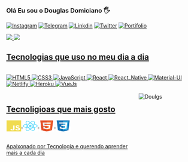 
### Olá Eu sou o Douglas Domiciano 🖐️

[![Instagram](		https://img.shields.io/badge/Instagram-7b4fb4?style=for-the-badge&logo=instagram&logoColor=white)](https://www.instagram.com/doulgs/)
[![Telegram](https://img.shields.io/badge/Telegram-2CA5E0?style=for-the-badge&logo=telegram&logoColor=white)](https://t.me/Doulgs)
[![Linkdin](	https://img.shields.io/badge/LinkedIn-0077B5?style=for-the-badge&logo=linkedin&logoColor=white)](https://www.linkedin.com/in/douglas-de-souza-domiciano-05a460181/)
[![Twitter](	https://img.shields.io/badge/Twitter-1DA1F2?style=for-the-badge&logo=twitter&logoColor=white)](https://twitter.com/DevDoulgs)
[![Portifolio](	https://img.shields.io/badge/Portifolio-000?style=for-the-badge&logo=ghost&logoColor=yellow)](https://doulgs.github.io/Portifolio/)


 <div>
  <a href="https://github.com/doulgs">
  <img height="175em" src="https://github-readme-stats.vercel.app/api?username=doulgs&show_icons=true&theme=tokyonight&include_all_commits=true&count_private=false"/>
  <img height="175em" src="https://github-readme-stats.vercel.app/api/top-langs/?username=doulgs&layout=compact&langs_count=16&theme=tokyonight"/>

  
</div>

## Tecnologias que uso no meu dia a dia

<div style="display: inline_block"></br>
  <img aling="center" alt="HTML5" src="https://img.shields.io/badge/HTML5-E34F26?style=for-the-badge&logo=html5&logoColor=white"/>
  <img aling="center" alt="CSS3" src="https://img.shields.io/badge/CSS3-1572B6?style=for-the-badge&logo=css3&logoColor=white"/>
  <img aling="center" alt="JavaScript" src="https://img.shields.io/badge/JavaScript-F7DF1E?style=for-the-badge&logo=javascript&logoColor=black"/>
  <img aling="center" alt="React" src="https://img.shields.io/badge/React-20232A?style=for-the-badge&logo=react&logoColor=61DAFB"/>
  <img aling="center" alt="React_Native" src="https://img.shields.io/badge/React_Native-20232A?style=for-the-badge&logo=react&logoColor=61DAFB"/>
  <img aling="center" alt="Material-UI" src="https://img.shields.io/badge/Material--UI-430098?style=for-the-badge&logo=material-ui&logoColor=white"/>
  <img aling="center" alt="Netlify" src="https://img.shields.io/badge/Netlify-00C7B7?style=for-the-badge&logo=netlify&logoColor=white"/>
  <img aling="center" alt="Heroku" src="https://img.shields.io/badge/Heroku-430098?style=for-the-badge&logo=heroku&logoColor=white"/>
  <img aling="center" alt="VueJs" src="https://img.shields.io/badge/Vue.js-41b883?style=for-the-badge&logo=vuedotjs&logoColor=white"/>
</div>
<div style="display: inline_block"><br>
  <img align="right" height="150" width="150" alt="Doulgs" src="https://media.giphy.com/media/aTf4PONtSYB1e/giphy.gif">
</div>
<div style="display: inline_block">
<h2>Tecnoligioas que mais gosto</h2>
  <img align="center" alt="Rafa-Js" height="30" width="40" src="https://raw.githubusercontent.com/devicons/devicon/master/icons/javascript/javascript-plain.svg">
  <img align="center" alt="Rafa-React" height="30" width="40" src="https://raw.githubusercontent.com/devicons/devicon/master/icons/react/react-original.svg">
  <img align="center" alt="Rafa-HTML" height="30" width="40" src="https://raw.githubusercontent.com/devicons/devicon/master/icons/html5/html5-original.svg">
  <img align="center" alt="Rafa-CSS" height="30" width="40" src="https://raw.githubusercontent.com/devicons/devicon/master/icons/css3/css3-original.svg">
  </div></br>

Apaixonado por Tecnologia e querendo aprender mais a cada dia  
